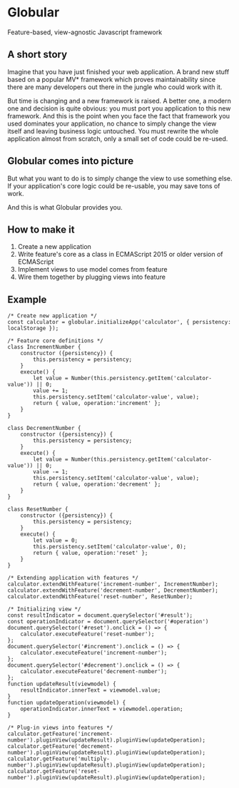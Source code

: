 # Globular

Feature-based, view-agnostic Javascript framework

## A short story

Imagine that you have just finished your web application. A brand new stuff based on a popular MV* framework which proves maintainability since there are many developers out there in the jungle who could work with it.

But time is changing and a new framework is raised. A better one, a modern one and decision is quite obvious: you must port you application to this new framework. And this is the point when you face the fact that framework you used dominates your application, no chance to simply change the view itself and leaving business logic untouched. You must rewrite the whole application almost from scratch, only a small set of code could be re-used.

## Globular comes into picture

But what you want to do is to simply change the view to use something else. If your application's core logic could be re-usable, you may save tons of work.

And this is what Globular provides you.

## How to make it

1. Create a new application
1. Write feature's core as a class in ECMAScript 2015 or older version of ECMAScript
1. Implement views to use model comes from feature
1. Wire them together by plugging views into feature

## Example

    /* Create new application */
    const calculator = globular.initializeApp('calculator', { persistency: localStorage });
    
    /* Feature core definitions */
    class IncrementNumber {
        constructor ({persistency}) {
            this.persistency = persistency;
        }
        execute() {
            let value = Number(this.persistency.getItem('calculator-value')) || 0;
            value += 1;
            this.persistency.setItem('calculator-value', value);
            return { value, operation:'increment' };
        }
    }

    class DecrementNumber {
        constructor ({persistency}) {
            this.persistency = persistency;
        }
        execute() {
            let value = Number(this.persistency.getItem('calculator-value')) || 0;
            value -= 1;
            this.persistency.setItem('calculator-value', value);
            return { value, operation:'decrement' };
        }
    }

    class ResetNumber {
        constructor ({persistency}) {
            this.persistency = persistency;
        }
        execute() {
            let value = 0;
            this.persistency.setItem('calculator-value', 0);
            return { value, operation:'reset' };
        }
    }

    /* Extending application with features */
    calculator.extendWithFeature('increment-number', IncrementNumber);
    calculator.extendWithFeature('decrement-number', DecrementNumber);
    calculator.extendWithFeature('reset-number', ResetNumber);

    /* Initializing view */
    const resultIndicator = document.querySelector('#result');
    const operationIndicator = document.querySelector('#operation')
    document.querySelector('#reset').onclick = () => {
        calculator.executeFeature('reset-number');
    };
    document.querySelector('#increment').onclick = () => {
        calculator.executeFeature('increment-number');
    };
    document.querySelector('#decrement').onclick = () => {
        calculator.executeFeature('decrement-number');
    };
    function updateResult(viewmodel) {
        resultIndicator.innerText = viewmodel.value;
    }
    function updateOperation(viewmodel) {
        operationIndicator.innerText = viewmodel.operation;
    }

    /* Plug-in views into features */
    calculator.getFeature('increment-number').pluginView(updateResult).pluginView(updateOperation);
    calculator.getFeature('decrement-number').pluginView(updateResult).pluginView(updateOperation);
    calculator.getFeature('multiply-number').pluginView(updateResult).pluginView(updateOperation);
    calculator.getFeature('reset-number').pluginView(updateResult).pluginView(updateOperation);
